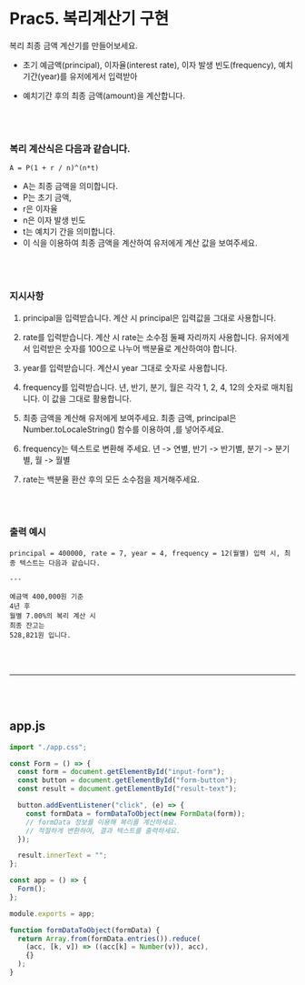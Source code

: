 # Prac5. 복리계산기 구현
복리 최종 금액 계산기를 만들어보세요. 

- 초기 예금액(principal), 이자율(interest rate), 이자 발생 빈도(frequency), 예치 기간(year)를 유저에게서 입력받아 

- 예치기간 후의 최종 금액(amount)을 계산합니다.

<br><br>

### 복리 계산식은 다음과 같습니다.
```
A = P(1 + r / n)^(n*t)
```
- A는 최종 금액을 의미합니다. 
- P는 초기 금액, 
- r은 이자율 
- n은 이자 발생 빈도 
- t는 예치기 간을 의미합니다. 
- 이 식을 이용하여 최종 금액을 계산하여 유저에게 계산 값을 보여주세요.

<br><br>


### 지시사항

1. principal을 입력받습니다.
계산 시 principal은 입력값을 그대로 사용합니다.

2. rate를 입력받습니다.
계산 시 rate는 소수점 둘째 자리까지 사용합니다. 유저에게서 입력받은 숫자를 100으로 나누어 백분율로 계산하여야 합니다.

3. year를 입력받습니다.
계산시 year 그대로 숫자로 사용합니다.

4. frequency를 입력받습니다.
년, 반기, 분기, 월은 각각 1, 2, 4, 12의 숫자로 매치됩니다.
이 값을 그대로 활용합니다.

5. 최종 금액을 계산해 유저에게 보여주세요.
최종 금액, principal은 Number.toLocaleString() 함수를 이용하여 ,를 넣어주세요.

6. frequency는 텍스트로 변환해 주세요.
년 -> 연별, 반기 -> 반기별, 분기 -> 분기별, 월 -> 월별

7. rate는 백분율 환산 후의 모든 소수점을 제거해주세요.

<br><br>

### 출력 예시

```
principal = 400000, rate = 7, year = 4, frequency = 12(월별) 입력 시, 최종 텍스트는 다음과 같습니다.

---

예금액 400,000원 기준
4년 후
월별 7.00%의 복리 계산 시
최종 잔고는
528,821원 입니다.
```

<br><br>

---

<br><br>


## app.js
```js
import "./app.css";

const Form = () => {
  const form = document.getElementById("input-form");
  const button = document.getElementById("form-button");
  const result = document.getElementById("result-text");

  button.addEventListener("click", (e) => {
    const formData = formDataToObject(new FormData(form));
    // formData 정보를 이용해 복리를 계산하세요.
    // 적절하게 변환하여, 결과 텍스트를 출력하세요.
  });

  result.innerText = "";
};

const app = () => {
  Form();
};

module.exports = app;

function formDataToObject(formData) {
  return Array.from(formData.entries()).reduce(
    (acc, [k, v]) => ((acc[k] = Number(v)), acc),
    {}
  );
}

```